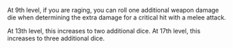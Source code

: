 At 9th level, if you are raging, you can roll one additional weapon damage die when determining the extra damage for a critical hit with a melee attack.

At 13th level, this increases to two additional dice. At 17th level, this increases to three additional dice.